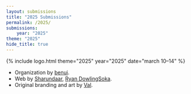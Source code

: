 ```yaml
---
layout: submissions
title: "2025 Submissions"
permalink: /2025/
submissions:
    year: "2025"
theme: "2025"
hide_title: true
---
```


{% include logo.html theme="2025" year="2025" date="march 10&ndash;14" %}

* Organization by [benui](https://benui.ca/).
* Web by [Sharundaar](https://twitter.com/Sharundaar/), [Ryan DowlingSoka](https://ryandowlingsoka.com/).
* Original branding and art by [Val](https://www.friendlyhello.com/).
